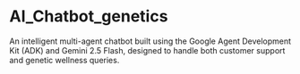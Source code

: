 # AI_Chatbot_genetics
An intelligent multi-agent chatbot built using the Google Agent Development Kit (ADK) and Gemini 2.5 Flash, designed to handle both customer support and genetic wellness queries.
